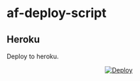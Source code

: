 # af-deploy-script

<!-- ## Railway

[![Deploy on Railway](https://railway.app/button.svg)](https://railway.app/new/template?template=)
<br> -->

## Heroku

Deploy to heroku.
<p align="center">
<a href="https://heroku.com/deploy?template=https://https://github.com/Pooja-botZz/af-deploy-script">
  <img src="https://www.herokucdn.com/deploy/button.svg" alt="Deploy">
</a>
</p>

